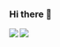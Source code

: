 ### Hi there 👋

<a href="https://github.com/d-frey/github-stats">
  <img align="left" src="https://github.com/d-frey/github-stats/blob/master/generated/overview.svg" />
</a>
<a href="https://github.com/d-frey/github-stats">
  <img align="left" src="https://github.com/d-frey/github-stats/blob/master/generated/languages.svg" />
</a>
